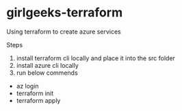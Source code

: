 # girlgeeks-terraform
Using terraform to create azure services

Steps
1. install terraform cli locally and place it into the src folder 
2. install azure cli locally
3. run below commends
- az login
- terraform init
- terraform apply